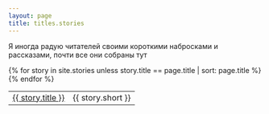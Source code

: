 ```yaml
---
layout: page
title: titles.stories
---
```


Я иногда радую читателей своими короткими набросками и рассказами, почти все они собраны тут

<table>
  {% for story in site.stories unless story.title == page.title | sort: page.title %}
    <tr><td><a href="{{ story.url | prepend: story.baseurl }}">{{ story.title }}</a></td><td>{{ story.short }}</td></tr>
  {% endfor %}
</table>